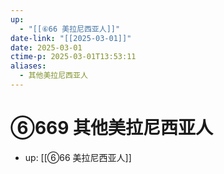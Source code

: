 ```yaml
---
up:
  - "[[⑥66 美拉尼西亚人]]"
date-link: "[[2025-03-01]]"
date: 2025-03-01
ctime-p: 2025-03-01T13:53:11
aliases:
  - 其他美拉尼西亚人
---
```


# ⑥669 其他美拉尼西亚人

- up: [[⑥66 美拉尼西亚人]]
